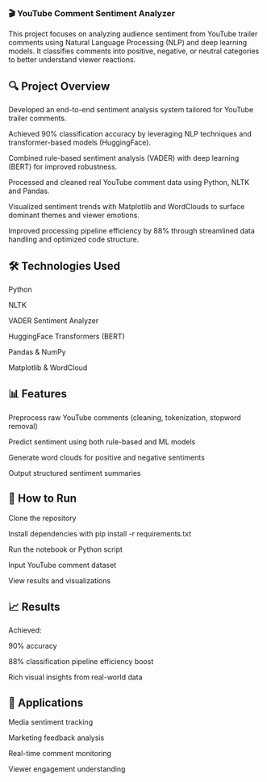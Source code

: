 ### 🎬 YouTube Comment Sentiment Analyzer
This project focuses on analyzing audience sentiment from YouTube trailer comments using Natural Language Processing (NLP) and deep learning models. It classifies comments into positive, negative, or neutral categories to better understand viewer reactions.

## 🔍 Project Overview
Developed an end-to-end sentiment analysis system tailored for YouTube trailer comments.

Achieved 90% classification accuracy by leveraging NLP techniques and transformer-based models (HuggingFace).

Combined rule-based sentiment analysis (VADER) with deep learning (BERT) for improved robustness.

Processed and cleaned real YouTube comment data using Python, NLTK and Pandas.

Visualized sentiment trends with Matplotlib and WordClouds to surface dominant themes and viewer emotions.

Improved processing pipeline efficiency by 88% through streamlined data handling and optimized code structure.

## 🛠️ Technologies Used
Python

NLTK

VADER Sentiment Analyzer

HuggingFace Transformers (BERT)

Pandas & NumPy

Matplotlib & WordCloud

## 📊 Features
Preprocess raw YouTube comments (cleaning, tokenization, stopword removal)

Predict sentiment using both rule-based and ML models

Generate word clouds for positive and negative sentiments

Output structured sentiment summaries

## 🚀 How to Run
Clone the repository

Install dependencies with pip install -r requirements.txt

Run the notebook or Python script

Input YouTube comment dataset

View results and visualizations

## 📈 Results
Achieved:

90% accuracy

88% classification pipeline efficiency boost

Rich visual insights from real-world data

## 📌 Applications
Media sentiment tracking

Marketing feedback analysis

Real-time comment monitoring

Viewer engagement understanding
